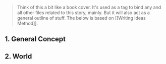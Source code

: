 > Think of this a bit like a book cover. It's used as a tag to bind any and all other files related to this story, mainly. But it will also act as a general outline of stuff. The below is based on [[Writing Ideas Method]].

## 1. General Concept

## 2. World
